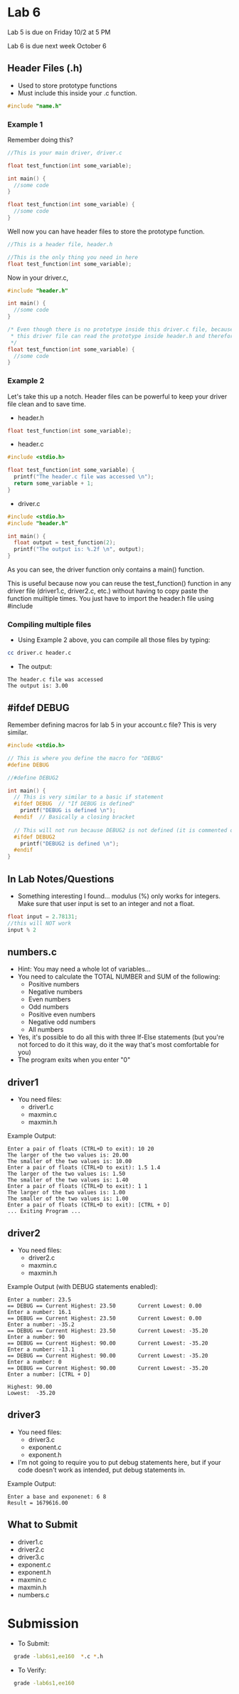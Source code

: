# Lab 6
Lab 5 is due on Friday 10/2 at 5 PM

Lab 6 is due next week October 6

## Header Files (.h)
- Used to store prototype functions
- Must include this inside your .c function.
```c
#include "name.h"
```

### Example 1
Remember doing this?
```c
//This is your main driver, driver.c

float test_function(int some_variable);

int main() {
  //some code
}

float test_function(int some_variable) {
  //some code
}
```
Well now you can have header files to store the prototype function.
```c
//This is a header file, header.h

//This is the only thing you need in here
float test_function(int some_variable);
```
Now in your driver.c,
```c
#include "header.h"

int main() {
  //some code
}

/* Even though there is no prototype inside this driver.c file, because you included the header.h file at the very beginning,
 * this driver file can read the prototype inside header.h and therefore this function will work.
 */
float test_function(int some_variable) {
  //some code
}
```

### Example 2
Let's take this up a notch. Header files can be powerful to keep your driver file clean and to save time.

- header.h
```c
float test_function(int some_variable);
```

- header.c
```c
#include <stdio.h>

float test_function(int some_variable) {
  printf("The header.c file was accessed \n");
  return some_variable + 1;
}
```

- driver.c
```c
#include <stdio.h>
#include "header.h"

int main() {
  float output = test_function(2);
  printf("The output is: %.2f \n", output);
}
```

As you can see, the driver function only contains a main() function.

This is useful because now you can reuse the test_function() function in any driver file (driver1.c, driver2.c, etc.) without having to copy paste the function muiltiple times. You just have to import the header.h file using #include

### Compiling multiple files
- Using Example 2 above, you can compile all those files by typing:
```bash
cc driver.c header.c
```
- The output:
```
The header.c file was accessed 
The output is: 3.00
```


## #ifdef DEBUG
Remember defining macros for lab 5 in your account.c file? This is very similar.

```c
#include <stdio.h>

// This is where you define the macro for "DEBUG"
#define DEBUG

//#define DEBUG2

int main() {
  // This is very similar to a basic if statement
  #ifdef DEBUG  // "If DEBUG is defined"
    printf("DEBUG is defined \n");
  #endif  // Basically a closing bracket
  
  // This will not run because DEBUG2 is not defined (it is commented out)
  #ifdef DEBUG2
    printf("DEBUG2 is defined \n");
  #endif
}
```

## In Lab Notes/Questions
- Something interesting I found... modulus (%) only works for integers. Make sure that user input is set to an integer and not a float.
```c
float input = 2.78131;
//this will NOT work
input % 2
```

## numbers.c
- Hint: You may need a whole lot of variables...
- You need to calculate the TOTAL NUMBER and SUM of the following:
  - Positive numbers
  - Negative numbers
  - Even numbers
  - Odd numbers
  - Positive even numbers
  - Negative odd numbers
  - All numbers
- Yes, it's possible to do all this with three If-Else statements (but you're not forced to do it this way, do it the way that's most comfortable for you)
- The program exits when you enter "0"

## driver1
- You need files:
  - driver1.c
  - maxmin.c
  - maxmin.h
  
Example Output:
```
Enter a pair of floats (CTRL+D to exit): 10 20
The larger of the two values is: 20.00
The smaller of the two values is: 10.00
Enter a pair of floats (CTRL+D to exit): 1.5 1.4   
The larger of the two values is: 1.50
The smaller of the two values is: 1.40
Enter a pair of floats (CTRL+D to exit): 1 1
The larger of the two values is: 1.00
The smaller of the two values is: 1.00
Enter a pair of floats (CTRL+D to exit): [CTRL + D]
... Exiting Program ...
```

## driver2
- You need files:
  - driver2.c
  - maxmin.c
  - maxmin.h
  
Example Output (with DEBUG statements enabled):
```
Enter a number: 23.5
== DEBUG == Current Highest: 23.50       Current Lowest: 0.00
Enter a number: 16.1
== DEBUG == Current Highest: 23.50       Current Lowest: 0.00
Enter a number: -35.2
== DEBUG == Current Highest: 23.50       Current Lowest: -35.20
Enter a number: 90
== DEBUG == Current Highest: 90.00       Current Lowest: -35.20
Enter a number: -13.1
== DEBUG == Current Highest: 90.00       Current Lowest: -35.20
Enter a number: 0
== DEBUG == Current Highest: 90.00       Current Lowest: -35.20
Enter a number: [CTRL + D]

Highest: 90.00
Lowest:  -35.20 
```

## driver3
- You need files:
  - driver3.c
  - exponent.c
  - exponent.h
- I'm not going to require you to put debug statements here, but if your code doesn't work as intended, put debug statements in.
  
Example Output:
```
Enter a base and exponenet: 6 8
Result = 1679616.00
```

## What to Submit
- driver1.c
- driver2.c
- driver3.c
- exponent.c
- exponent.h
- maxmin.c
- maxmin.h
- numbers.c

# Submission
- To Submit:
```bash
  grade -lab6s1,ee160  *.c *.h
```
- To Verify:
```bash
  grade -lab6s1,ee160
```
